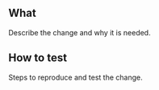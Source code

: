 ## What

Describe the change and why it is needed.

## How to test

Steps to reproduce and test the change.
